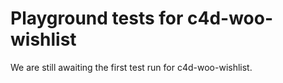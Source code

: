 # Playground tests for c4d-woo-wishlist
We are still awaiting the first test run for c4d-woo-wishlist.
